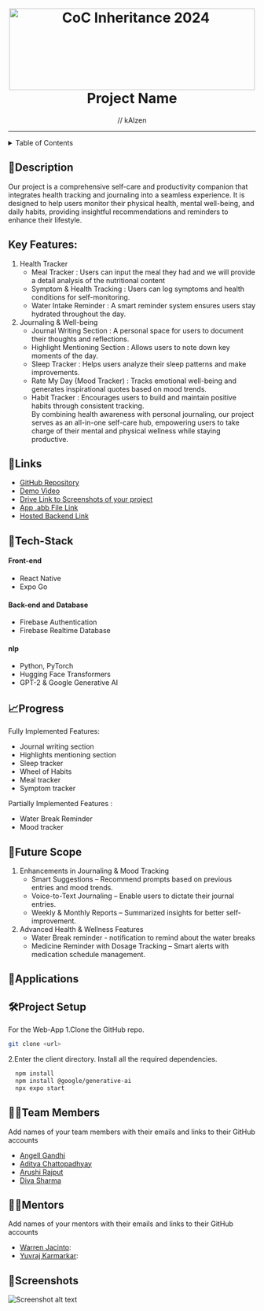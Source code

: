 <h1 align="center">
  <a href="https://github.com/CommunityOfCoders/Inheritance-2024">
    <img src="./Untitled.png" alt="CoC Inheritance 2024" width="500" height="166">
  </a>
  <br>
 Project Name 
</h1>

<div align="center">
   // kAIzen
</div>
<hr>

<details>
<summary>Table of Contents</summary>

- [Description](#description)
- [Links](#links)
- [Tech Stack](#tech-stack)
- [Progress](#progress)
- [Future Scope](#future-scope)
- [Applications](#applications)
- [Project Setup](#project-setup)
- [Usage](#usage)
- [Team Members](#team-members)
- [Mentors](#mentors)
- [Screenshots](#screenshots)

</details>

## 📝Description
Our project is a comprehensive self-care and productivity companion that integrates health tracking and journaling into a seamless experience. It is designed to help users monitor their physical health, mental well-being, and daily habits, providing insightful recommendations and reminders to enhance their lifestyle.

## Key Features:
1. Health Tracker
    - Meal Tracker : Users can input the meal they had and we will provide a detail analysis of the nutritional content
    - Symptom & Health Tracking : Users can log symptoms and health conditions for self-monitoring.
    - Water Intake Reminder : A smart reminder system ensures users stay hydrated throughout the day.
2. Journaling & Well-being
    - Journal Writing Section : A personal space for users to document their thoughts and reflections.
    - Highlight Mentioning Section : Allows users to note down key moments of the day.
    - Sleep Tracker : Helps users analyze their sleep patterns and make improvements.
    - Rate My Day (Mood Tracker) : Tracks emotional well-being and generates inspirational quotes based on mood trends.
    - Habit Tracker : Encourages users to build and maintain positive habits through consistent tracking.   
By combining health awareness with personal journaling, our project serves as an all-in-one self-care hub, empowering users to take charge of their mental and physical wellness while staying productive.


## 🔗Links

- [GitHub Repository](https://github.com/Angell1147/journal-kaizen.git)
- [Demo Video](https://drive.google.com/drive/folders/1OH0RbWoQpI3NruQJzcQb_X-SgsIfaYaU?usp=sharing)
- [Drive Link to Screenshots of your project](https://drive.google.com/drive/folders/1OLG_96BfMRMN44otTub_YWXX6zocUYfv?usp=sharing)
- [App .abb File Link](https://drive.google.com/file/d/1j-EHTB4h90GmSvFahy6TDExcZ2V9qpBv/view?usp=drive_link)
- [Hosted Backend Link](https://console.firebase.google.com/u/0/project/journal-kaizen/)


## 🤖Tech-Stack

#### Front-end
- React Native
- Expo Go

#### Back-end and Database
- Firebase Authentication
- Firebase Realtime Database

#### nlp
- Python, PyTorch
- Hugging Face Transformers
- GPT-2 & Google Generative AI

## 📈Progress

Fully Implemented Features:
- Journal writing section 
- Highlights mentioning section
- Sleep tracker
- Wheel of Habits
- Meal tracker
- Symptom tracker

Partially Implemented Features :
- Water Break Reminder
- Mood tracker

## 🔮Future Scope
1. Enhancements in Journaling & Mood Tracking
     - Smart Suggestions – Recommend prompts based on previous entries and mood trends.
    - Voice-to-Text Journaling – Enable users to dictate their journal entries.
    - Weekly & Monthly Reports – Summarized insights for better self-improvement.
2. Advanced Health & Wellness Features
    - Water Break reminder - notification to remind about the water breaks
   -  Medicine Reminder with Dosage Tracking – Smart alerts with medication schedule management.

## 💸Applications


## 🛠Project Setup

For the Web-App 1.Clone the GitHub repo.
```bash
git clone <url>
```
2.Enter the client directory. Install all the required dependencies.
```bash
  npm install
  npm install @google/generative-ai
  npx expo start
```


## 👨‍💻Team Members

Add names of your team members with their emails and links to their GitHub accounts

- [Angell Gandhi](https://github.com/Angell1147)
- [Aditya Chattopadhyay](https://github.com/AdityaC2327)
- [Arushi Rajput ](https://github.com/Arushiee)
- [Diva Sharma](https://github.com/Divasharmavjti)

## 👨‍🏫Mentors

Add names of your mentors with their emails and links to their GitHub accounts

- [Warren Jacinto]():
- [Yuvraj Karmarkar]():

## 📱Screenshots


![Screenshot alt text]( "screenshot")


